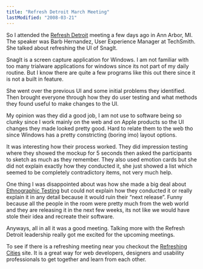 ```yaml
---
title: "Refresh Detroit March Meeting"
lastModified: "2008-03-21"
---
```


So I attended the [Refresh Detroit](http://refresh-detroit.org) meeting a few days ago in Ann Arbor, MI. The speaker was Barb Hernandez, User Experience Manager at TechSmith. She talked about refreshing the UI of SnagIt.

SnagIt is a screen capture application for Windows. I am not familiar with too many trialware applications for windows since its not part of my daily routine. But I know there are quite a few programs like this out there since it is not a built in feature.

She went over the previous UI and some initial problems they identified. Then brought everyone through how they do user testing and what methods they found useful to make changes to the UI.

My opinion was they did a good job, I am not use to software being so clunky since I work mainly on the web and on Apple products so the UI changes they made looked pretty good. Hard to relate them to the web tho since Windows has a pretty constricting (boring imo) layout options.

It was interesting how their process worked. They did impression testing where they showed the mockup for 5 seconds then asked the participants to sketch as much as they remember. They also used emotion cards but she did not explain exactly how they conducted it, she just showed a list which seemed to be completely contradictory items, not very much help.

One thing I was disappointed about was how she made a big deal about [Ethnographic Testing](http://en.wikipedia.org/wiki/Online_ethnography) but could not explain how they conducted it or really explain it in any detail because it would ruin their “next release”. Funny because all the people in the room were pretty much from the web world and they are releasing it in the next few weeks, its not like we would have stole their idea and recreate their software.

Anyways, all in all it was a good meeting. Talking more with the Refresh Detroit leadership really got me excited for the upcoming meetings.

To see if there is a refreshing meeting near you checkout the [Refreshing Cities](http://www.refreshingcities.org/) site. It is a great way for web developers, designers and usability professionals to get together and learn from each other.
